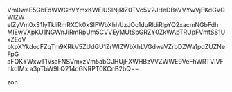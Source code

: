 Vm0weE5GbFdWWGhVYmxKWFlUSlNjRlZ0TVc5V2JHeDBaVVYwVjFKdGVGWlZW
elZyVm0xS1IyTkliRmRXCk0xSlFWbXhhUzJOc1duRldiRlpYQ2xacmNGbFdh
MlEwVXpKU1NGWnJiRmRpUm5CVVEyMUtSbGRZY0ZkWApTRUpFVmtSS1UxZEdV
bkpXYkdocFZqTm9XRkV5ZUdGU1ZrWlZWbXhLVGdwaVZrbDZWa1pqZUZNeFpG
aFQKYWxwT1VsaFNSVmxzVm5abGJHUjFXWHBzVVZWWE9VeFhWRTVIVFhkdlMx
a3pTbW9LQ214cGNRPT0KCnB2bQ==

zon